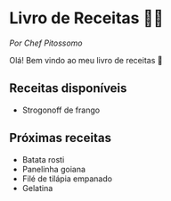 # Livro de Receitas :man_cook:

_Por Chef Pitossomo_

Olá! Bem vindo ao meu livro de receitas :wave:

## Receitas disponíveis

- Strogonoff de frango

## Próximas receitas

- Batata rosti
- Panelinha goiana
- Filé de tilápia empanado
- Gelatina

